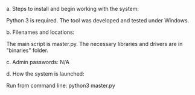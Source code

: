 a. Steps to install and begin working with the system:

Python 3 is required. The tool was developed and tested under Windows.

b. Filenames and locations:

The main script is master.py. The necessary libraries and drivers are in "binaries" folder.

c. Admin passwords:
N/A

d. How the system is launched:

Run from command line: python3 master.py
